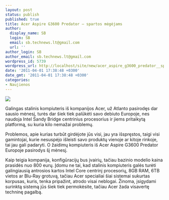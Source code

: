 ```yaml
---
layout: post
status: publish
published: true
title: Acer Aspire G3600 Predator – spartos mėgėjams
author:
  display_name: SB
  login: SB
  email: sb.technews.lt@gmail.com
  url: ''
author_login: SB
author_email: sb.technews.lt@gmail.com
wordpress_id: 5739
wordpress_url: http://localhost/site/new/acer_aspire_g3600_predator__spartos_megejams/
date: '2011-04-01 17:38:48 +0300'
date_gmt: '2011-04-01 17:38:48 +0300'
categories:
- Naujienos
---
```

<div class="imgright"><img src="http://technews.lt/upload/G3_15_copy_610x596.jpg"  /></div>
<p>Galingas stalinis kompiuteris iš kompanijos Acer, už Atlanto pasirodęs dar sausio mėnesį, turės dar šiek tiek palūkėti savo debiuto Europoje, nes naudoja Intel Sandy Bridge centrinius procesorius ir jiems pritaikytą platformą, su kuria kilo nemažai problemų.</p>
<p>Problemos, apie kurias turbūt girdėjote jūs visi, jau yra išspręstos, taigi visi gamintojai, kurie nesuspėjo išleisti savo produktų vienoje ar kitoje rinkoje, tai jau gali padaryti. O žaidimų kompiuteris iš Acer Aspire G3600 Predator Europoje pasirodys šį mėnesį.</p>
<p>Kaip teigia kompanija, konfigūracijų bus įvairių, tačiau bazinio modelio kaina prasidės nuo 800 eurų. Įdomu ne tai, kad stalinis kompiuteris galės turėti galingiausią antrosios kartos Intel Core centrinį procesorių, 8GB RAM, 6TB vietos ar Blu-Ray grotuvą, tačiau Acer specialiai šiai sistemai sukurtas korpusas, kuris, tenka pripažint, atrodo visai neblogai. Žinoma, įsigydami surinktą sistemą jūs šiek tiek permokėsite, tačiau Acer žada visavertę techninę pagalbą.<br /></p>
